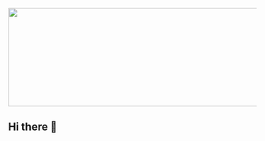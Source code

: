 <p align="center">
<img width="800" height="200" src="https://github.com/DrayerSivertsen/drayersivertsen/blob/Projects/images/githubspedup.gif"></img>


<h2>Hi there 👋</h2>


</p>
